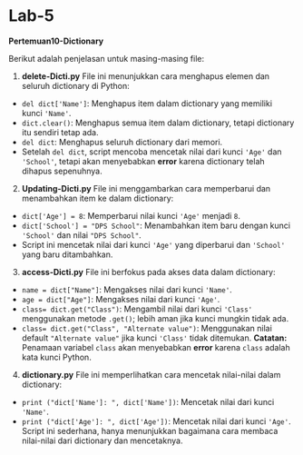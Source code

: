 # Lab-5
**Pertemuan10-Dictionary**

Berikut adalah penjelasan untuk masing-masing file:

1. **delete-Dicti.py**
File ini menunjukkan cara menghapus elemen dan seluruh dictionary di Python:
- `del dict['Name']`: Menghapus item dalam dictionary yang memiliki kunci `'Name'`.
- `dict.clear()`: Menghapus semua item dalam dictionary, tetapi dictionary itu sendiri tetap ada.
- `del dict`: Menghapus seluruh dictionary dari memori.
- Setelah `del dict`, script mencoba mencetak nilai dari kunci `'Age'` dan `'School'`, tetapi akan menyebabkan **error** karena dictionary telah dihapus sepenuhnya.

2. **Updating-Dicti.py**
File ini menggambarkan cara memperbarui dan menambahkan item ke dalam dictionary:
- `dict['Age'] = 8`: Memperbarui nilai kunci `'Age'` menjadi `8`.
- `dict['School'] = "DPS School"`: Menambahkan item baru dengan kunci `'School'` dan nilai `"DPS School"`.
- Script ini mencetak nilai dari kunci `'Age'` yang diperbarui dan `'School'` yang baru ditambahkan.

3. **access-Dicti.py**
File ini berfokus pada akses data dalam dictionary:
- `name = dict["Name"]`: Mengakses nilai dari kunci `'Name'`.
- `age = dict["Age"]`: Mengakses nilai dari kunci `'Age'`.
- `class= dict.get("Class")`: Mengambil nilai dari kunci `'Class'` menggunakan metode `.get()`; lebih aman jika kunci mungkin tidak ada.
- `class= dict.get("Class", "Alternate value")`: Menggunakan nilai default `"Alternate value"` jika kunci `'Class'` tidak ditemukan.
**Catatan:** Penamaan variabel `class` akan menyebabkan **error** karena `class` adalah kata kunci Python.

4. **dictionary.py**
File ini memperlihatkan cara mencetak nilai-nilai dalam dictionary:
- `print ("dict['Name']: ", dict['Name'])`: Mencetak nilai dari kunci `'Name'`.
- `print ("dict['Age']: ", dict['Age'])`: Mencetak nilai dari kunci `'Age'`.
Script ini sederhana, hanya menunjukkan bagaimana cara membaca nilai-nilai dari dictionary dan mencetaknya.
